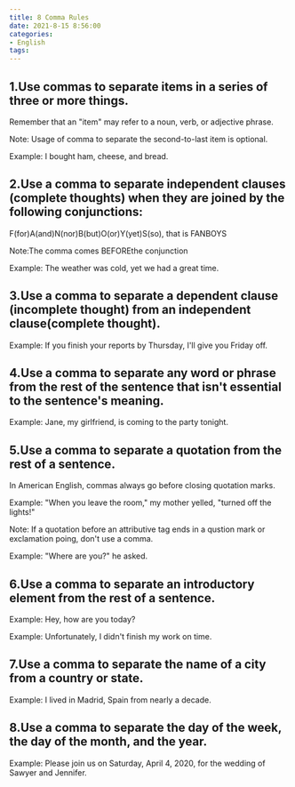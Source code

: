 ```yaml
---
title: 8 Comma Rules
date: 2021-8-15 8:56:00
categories:
- English
tags:
---
```


## 1.Use commas to separate items in a series of three or more things.
Remember that an "item" may refer to a noun, verb, or adjective phrase.

Note: Usage of comma to separate the second-to-last item is optional.

Example: I bought ham, cheese, and bread.
## 2.Use a comma to separate independent clauses (complete thoughts) when they are joined by the following conjunctions:
F(for)A(and)N(nor)B(but)O(or)Y(yet)S(so), that is FANBOYS

Note:The comma comes BEFOREthe conjunction

Example: The weather was cold, yet we had a great time.
## 3.Use a comma to separate a dependent clause (incomplete thought) from an independent clause(complete thought).
Example: If you finish your reports by Thursday, I'll give you Friday off.

## 4.Use a comma to separate any word or phrase from the rest of the sentence that isn't essential to the sentence's meaning.
Example: Jane, my girlfriend, is coming to the party tonight.

## 5.Use a comma to separate a quotation from the rest of a sentence.
In American English, commas always go before closing quotation marks.

Example: "When you leave the room," my mother yelled, "turned off the lights!"

Note: If a quotation before an attributive tag ends in a qustion mark or exclamation poing, don't use a comma.

Example: "Where are you?" he asked.
## 6.Use a comma to separate an introductory element from the rest of a sentence.
Example: Hey, how are you today?

Example: Unfortunately, I didn't finish my work on time.

## 7.Use a comma to separate the name of a city from a country or state.
Example: I lived in Madrid, Spain from nearly a decade.

## 8.Use a comma to separate the day of the week, the day of the month, and the year.
Example: Please join us on Saturday, April 4, 2020, for the wedding of Sawyer and Jennifer.
